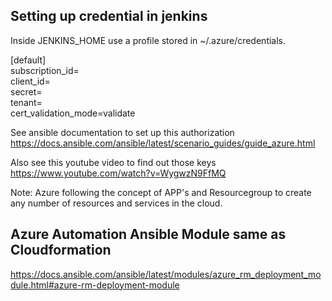 ## Setting up credential in jenkins

Inside JENKINS_HOME use a profile stored in ~/.azure/credentials.

[default] \
subscription_id= \
client_id=   \
secret=  \
tenant=   \
cert_validation_mode=validate   



See ansible documentation to set up this authorization \
https://docs.ansible.com/ansible/latest/scenario_guides/guide_azure.html

Also see this youtube video to find out those keys \
https://www.youtube.com/watch?v=WygwzN9FfMQ

Note: Azure following the concept of APP's and Resourcegroup to create any number of resources and services in the cloud.



## Azure Automation Ansible Module same as Cloudformation

https://docs.ansible.com/ansible/latest/modules/azure_rm_deployment_module.html#azure-rm-deployment-module
